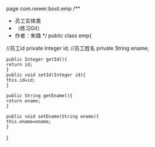 page com.newer.boot.emp
/**
 *  员工实体类
 *    （练习Git） 
 *  作者：朱璐
 */
public class emp{

   //员工id
    private Integer id;
    //员工姓名
    private String ename;
    
    public Integer getId(){
    return id;
    }
    public void setId(Integer id){
    this.id=id;
    }
    
    public String getEname(){
    return ename;
    }
    
    public void setEname(String ename){
    this.ename=ename;
    }
}
